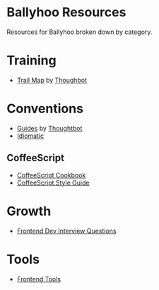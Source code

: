 Ballyhoo Resources
==================

Resources for Ballyhoo broken down by category.  

# Training #

* [Trail Map](https://github.com/thoughtbot/trail-map) by [Thoughbot](https://learn.thoughtbot.com/)


# Conventions #
* [Guides](https://github.com/thoughtbot/guides) by [Thoughtbot](https://learn.thoughtbot.com/)
* [Idiomatic](https://github.com/rwldrn/idiomatic.js)

## CoffeeScript ##
* [CoffeeScript Cookbook](https://github.com/coffeescript-cookbook/coffeescript-cookbook.github.com)
* [CoffeeScript Style Guide](https://github.com/polarmobile/coffeescript-style-guide)

# Growth #
* [Frontend Dev Interview Questions](https://github.com/darcyclarke/Front-end-Developer-Interview-Questions)

# Tools #
* [Frontend Tools](https://github.com/codylindley/frontend-tools)